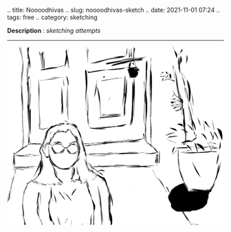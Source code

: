 .. title: Noooodhivas
.. slug: noooodhivas-sketch
.. date: 2021-11-01 07:24
.. tags: free
.. category: sketching

**Description** : *sketching attempts*

***
<!-- TEASER_END -->

![](/images/Noooodhivas.jpg)
